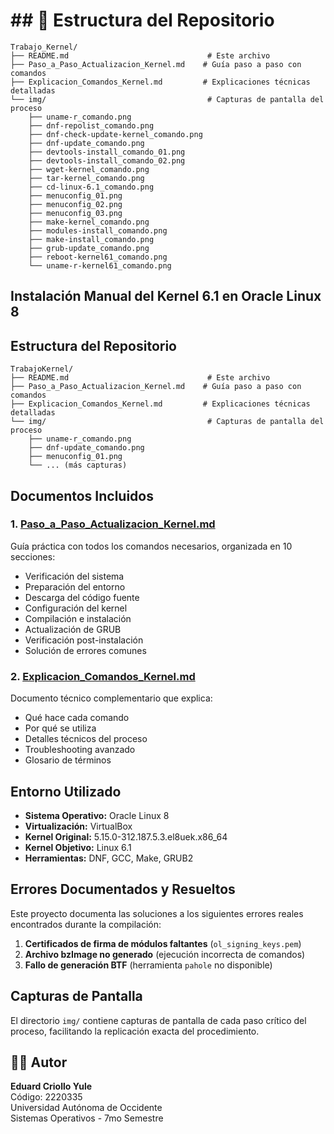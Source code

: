 # ## 📁 Estructura del Repositorio

```
Trabajo_Kernel/
├── README.md                               # Este archivo
├── Paso_a_Paso_Actualizacion_Kernel.md    # Guía paso a paso con comandos
├── Explicacion_Comandos_Kernel.md         # Explicaciones técnicas detalladas
└── img/                                    # Capturas de pantalla del proceso
    ├── uname-r_comando.png
    ├── dnf-repolist_comando.png
    ├── dnf-check-update-kernel_comando.png
    ├── dnf-update_comando.png
    ├── devtools-install_comando_01.png
    ├── devtools-install_comando_02.png
    ├── wget-kernel_comando.png
    ├── tar-kernel_comando.png
    ├── cd-linux-6.1_comando.png
    ├── menuconfig_01.png
    ├── menuconfig_02.png
    ├── menuconfig_03.png
    ├── make-kernel_comando.png
    ├── modules-install_comando.png
    ├── make-install_comando.png
    ├── grub-update_comando.png
    ├── reboot-kernel61_comando.png
    └── uname-r-kernel61_comando.png
```
## Instalación Manual del Kernel 6.1 en Oracle Linux 8

## Estructura del Repositorio

```
TrabajoKernel/
├── README.md                               # Este archivo
├── Paso_a_Paso_Actualizacion_Kernel.md    # Guía paso a paso con comandos
├── Explicacion_Comandos_Kernel.md         # Explicaciones técnicas detalladas
└── img/                                    # Capturas de pantalla del proceso
    ├── uname-r_comando.png
    ├── dnf-update_comando.png
    ├── menuconfig_01.png
    └── ... (más capturas)
```

## Documentos Incluidos

### 1. [Paso_a_Paso_Actualizacion_Kernel.md](./Paso_a_Paso_Actualizacion_Kernel.md)
Guía práctica con todos los comandos necesarios, organizada en 10 secciones:
- Verificación del sistema
- Preparación del entorno
- Descarga del código fuente
- Configuración del kernel
- Compilación e instalación
- Actualización de GRUB
- Verificación post-instalación
- Solución de errores comunes

### 2. [Explicacion_Comandos_Kernel.md](./Explicacion_Comandos_Kernel.md)
Documento técnico complementario que explica:
- Qué hace cada comando
- Por qué se utiliza
- Detalles técnicos del proceso
- Troubleshooting avanzado
- Glosario de términos

## Entorno Utilizado

- **Sistema Operativo:** Oracle Linux 8
- **Virtualización:** VirtualBox
- **Kernel Original:** 5.15.0-312.187.5.3.el8uek.x86_64
- **Kernel Objetivo:** Linux 6.1
- **Herramientas:** DNF, GCC, Make, GRUB2

## Errores Documentados y Resueltos

Este proyecto documenta las soluciones a los siguientes errores reales encontrados durante la compilación:

1. **Certificados de firma de módulos faltantes** (`ol_signing_keys.pem`)
2. **Archivo bzImage no generado** (ejecución incorrecta de comandos)
3. **Fallo de generación BTF** (herramienta `pahole` no disponible)

##  Capturas de Pantalla

El directorio `img/` contiene capturas de pantalla de cada paso crítico del proceso, facilitando la replicación exacta del procedimiento.

## 👨‍🎓 Autor

**Eduard Criollo Yule**  
Código: 2220335  
Universidad Autónoma de Occidente  
Sistemas Operativos - 7mo Semestre